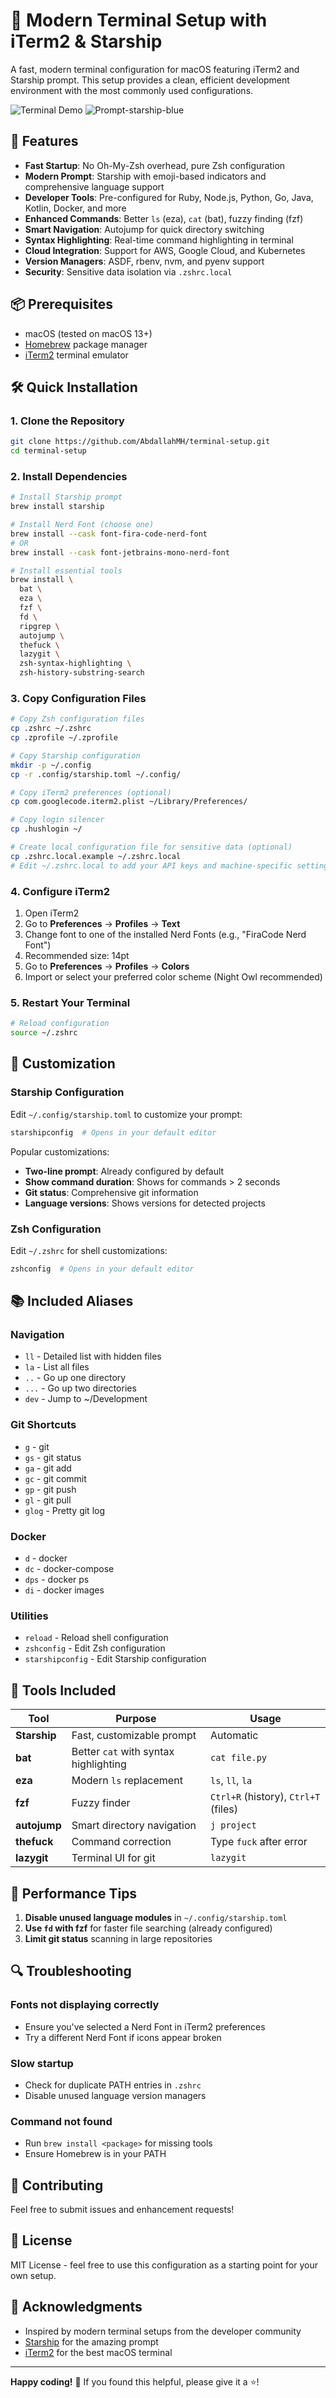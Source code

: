 # 🚀 Modern Terminal Setup with iTerm2 & Starship

A fast, modern terminal configuration for macOS featuring iTerm2 and Starship prompt. This setup provides a clean, efficient development environment with the most commonly used configurations.

![Terminal Demo](https://img.shields.io/badge/shell-zsh-green) ![Prompt-starship-blue](https://img.shields.io/badge/prompt-starship-blue)

## 🎯 Features

- **Fast Startup**: No Oh-My-Zsh overhead, pure Zsh configuration
- **Modern Prompt**: Starship with emoji-based indicators and comprehensive language support
- **Developer Tools**: Pre-configured for Ruby, Node.js, Python, Go, Java, Kotlin, Docker, and more
- **Enhanced Commands**: Better `ls` (eza), `cat` (bat), fuzzy finding (fzf)
- **Smart Navigation**: Autojump for quick directory switching
- **Syntax Highlighting**: Real-time command highlighting in terminal
- **Cloud Integration**: Support for AWS, Google Cloud, and Kubernetes
- **Version Managers**: ASDF, rbenv, nvm, and pyenv support
- **Security**: Sensitive data isolation via `.zshrc.local`

## 📦 Prerequisites

- macOS (tested on macOS 13+)
- [Homebrew](https://brew.sh/) package manager
- [iTerm2](https://iterm2.com/) terminal emulator

## 🛠️ Quick Installation

### 1. Clone the Repository

```bash
git clone https://github.com/AbdallahMH/terminal-setup.git
cd terminal-setup
```

### 2. Install Dependencies

```bash
# Install Starship prompt
brew install starship

# Install Nerd Font (choose one)
brew install --cask font-fira-code-nerd-font
# OR
brew install --cask font-jetbrains-mono-nerd-font

# Install essential tools
brew install \
  bat \
  eza \
  fzf \
  fd \
  ripgrep \
  autojump \
  thefuck \
  lazygit \
  zsh-syntax-highlighting \
  zsh-history-substring-search
```

### 3. Copy Configuration Files

```bash
# Copy Zsh configuration files
cp .zshrc ~/.zshrc
cp .zprofile ~/.zprofile

# Copy Starship configuration
mkdir -p ~/.config
cp -r .config/starship.toml ~/.config/

# Copy iTerm2 preferences (optional)
cp com.googlecode.iterm2.plist ~/Library/Preferences/

# Copy login silencer
cp .hushlogin ~/

# Create local configuration file for sensitive data (optional)
cp .zshrc.local.example ~/.zshrc.local
# Edit ~/.zshrc.local to add your API keys and machine-specific settings
```

### 4. Configure iTerm2

1. Open iTerm2
2. Go to **Preferences** → **Profiles** → **Text**
3. Change font to one of the installed Nerd Fonts (e.g., "FiraCode Nerd Font")
4. Recommended size: 14pt
5. Go to **Preferences** → **Profiles** → **Colors**
6. Import or select your preferred color scheme (Night Owl recommended)

### 5. Restart Your Terminal

```bash
# Reload configuration
source ~/.zshrc
```

## 🎨 Customization

### Starship Configuration

Edit `~/.config/starship.toml` to customize your prompt:

```bash
starshipconfig  # Opens in your default editor
```

Popular customizations:
- **Two-line prompt**: Already configured by default
- **Show command duration**: Shows for commands > 2 seconds
- **Git status**: Comprehensive git information
- **Language versions**: Shows versions for detected projects

### Zsh Configuration

Edit `~/.zshrc` for shell customizations:

```bash
zshconfig  # Opens in your default editor
```

## 📚 Included Aliases

### Navigation
- `ll` - Detailed list with hidden files
- `la` - List all files
- `..` - Go up one directory
- `...` - Go up two directories
- `dev` - Jump to ~/Development

### Git Shortcuts
- `g` - git
- `gs` - git status
- `ga` - git add
- `gc` - git commit
- `gp` - git push
- `gl` - git pull
- `glog` - Pretty git log

### Docker
- `d` - docker
- `dc` - docker-compose
- `dps` - docker ps
- `di` - docker images

### Utilities
- `reload` - Reload shell configuration
- `zshconfig` - Edit Zsh configuration
- `starshipconfig` - Edit Starship configuration

## 🔧 Tools Included

| Tool | Purpose | Usage |
|------|---------|-------|
| **Starship** | Fast, customizable prompt | Automatic |
| **bat** | Better `cat` with syntax highlighting | `cat file.py` |
| **eza** | Modern `ls` replacement | `ls`, `ll`, `la` |
| **fzf** | Fuzzy finder | `Ctrl+R` (history), `Ctrl+T` (files) |
| **autojump** | Smart directory navigation | `j project` |
| **thefuck** | Command correction | Type `fuck` after error |
| **lazygit** | Terminal UI for git | `lazygit` |

## 🚀 Performance Tips

1. **Disable unused language modules** in `~/.config/starship.toml`
2. **Use `fd` with fzf** for faster file searching (already configured)
3. **Limit git status** scanning in large repositories

## 🔍 Troubleshooting

### Fonts not displaying correctly
- Ensure you've selected a Nerd Font in iTerm2 preferences
- Try a different Nerd Font if icons appear broken

### Slow startup
- Check for duplicate PATH entries in `.zshrc`
- Disable unused language version managers

### Command not found
- Run `brew install <package>` for missing tools
- Ensure Homebrew is in your PATH

## 🤝 Contributing

Feel free to submit issues and enhancement requests!

## 📝 License

MIT License - feel free to use this configuration as a starting point for your own setup.

## 🙏 Acknowledgments

- Inspired by modern terminal setups from the developer community
- [Starship](https://starship.rs/) for the amazing prompt
- [iTerm2](https://iterm2.com/) for the best macOS terminal

---

**Happy coding!** 🎉 If you found this helpful, please give it a ⭐!